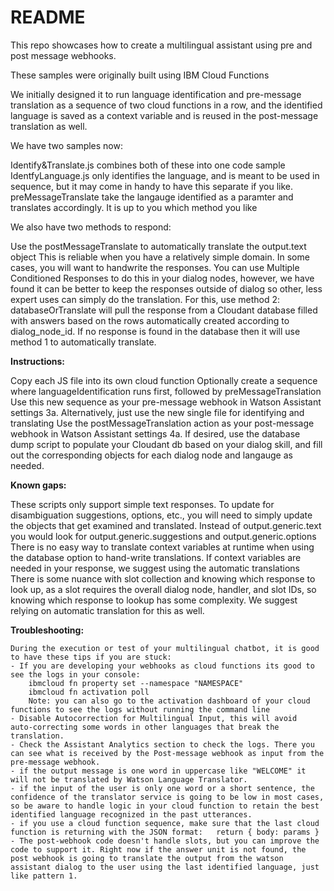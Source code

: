 # README


This repo showcases how to create a multilingual assistant using pre and post message webhooks.

These samples were originally built using IBM Cloud Functions

We initially designed it to run language identification and pre-message translation as a sequence of two cloud functions in a row, and the identified language is saved as a context variable and is reused in the post-message translation as well.

We have two samples now:

   Identify&Translate.js combines both of these into one code sample
   IdentfyLanguage.js only identifies the language, and is meant to be used in sequence, but it may come in handy to have this separate if you like.
   preMessageTranslate take the langauge identified as a paramter and translates accordingly. It is up to you which method you like

We also have two methods to respond:

   Use the postMessageTranslate to automatically translate the output.text object This is reliable when you have a relatively simple domain. In some cases, you will want to handwrite the responses. You can use Multiple Conditioned Responses to do this in your dialog nodes, however, we have found it can be better to keep the responses outside of dialog so other, less expert uses can simply do the translation. For this, use method 2:
    databaseOrTranslate will pull the response from a Cloudant database filled with answers based on the rows automatically created according to dialog_node_id. If no response is found in the database then it will use method 1 to automatically translate.

**Instructions:**

   Copy each JS file into its own cloud function
   Optionally create a sequence where languageIdentification runs first, followed by preMessageTranslation
   Use this new sequence as your pre-message webhook in Watson Assistant settings 3a. Alternatively, just use the new single file for identifying and translating
   Use the postMessageTranslation action as your post-message webhook in Watson Assistant settings 4a. If desired, use the database dump script to populate your Cloudant db based on your dialog skill, and fill out the corresponding objects for each dialog node and langauge as needed.

**Known gaps:**

   These scripts only support simple text responses. To update for disambiguation suggestions, options, etc., you will need to simply update the objects that get examined and translated. Instead of output.generic.text you would look for output.generic.suggestions and output.generic.options
   There is no easy way to translate context variables at runtime when using the database option to hand-write translations. If context variables are needed in your response, we suggest using the automatic translations
   There is some nuance with slot collection and knowing which response to look up, as a slot requires the overall dialog node, handler, and slot IDs, so knowing which response to lookup has some complexity. We suggest relying on automatic translation for this as well.
    
**Troubleshooting:**

    During the execution or test of your multilingual chatbot, it is good to have these tips if you are stuck:
    - If you are developing your webhooks as cloud functions its good to see the logs in your console: 
        ibmcloud fn property set --namespace "NAMESPACE" 
        ibmcloud fn activation poll
        Note: you can also go to the activation dashboard of your cloud functions to see the logs without running the command line
    - Disable Autocorrection for Multilingual Input, this will avoid  auto-correcting some words in other languages that break the translation.
    - Check the Assistant Analytics section to check the logs. There you can see what is received by the Post-message webhook as input from the pre-message webhook.
    - if the output message is one word in uppercase like "WELCOME" it will not be translated by Watson Language Translator.
    - if the input of the user is only one word or a short sentence, the confidence of the translator service is going to be low in most cases, so be aware to handle logic in your cloud function to retain the best identified language recognized in the past utterances.
    - if you use a cloud function sequence, make sure that the last cloud function is returning with the JSON format:   return { body: params }
    - The post-webhook code doesn't handle slots, but you can improve the code to support it. Right now if the answer unit is not found, the post webhook is going to translate the output from the watson assistant dialog to the user using the last identified language, just like pattern 1.

